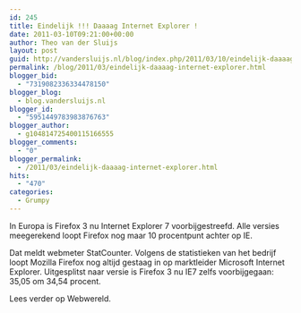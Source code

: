 ```yaml
---
id: 245
title: Eindelijk !!! Daaaag Internet Explorer !
date: 2011-03-10T09:21:00+00:00
author: Theo van der Sluijs
layout: post
guid: http://vandersluijs.nl/blog/index.php/2011/03/10/eindelijk-daaaag-internet-explorer/
permalink: /blog/2011/03/eindelijk-daaaag-internet-explorer.html
blogger_bid:
  - "7319082336334478150"
blogger_blog:
  - blog.vandersluijs.nl
blogger_id:
  - "5951449783983876763"
blogger_author:
  - g104814725400115166555
blogger_comments:
  - "0"
blogger_permalink:
  - /2011/03/eindelijk-daaaag-internet-explorer.html
hits:
  - "470"
categories:
  - Grumpy
---
```

In Europa is Firefox 3 nu Internet Explorer 7 voorbijgestreefd. Alle versies meegerekend loopt Firefox nog maar 10 procentpunt achter op IE.

Dat meldt webmeter StatCounter. Volgens de statistieken van het bedrijf loopt Mozilla Firefox nog altijd gestaag in op marktleider Microsoft Internet Explorer. Uitgesplitst naar versie is Firefox 3 nu IE7 zelfs voorbijgegaan: 35,05 om 34,54 procent.

Lees verder op Webwereld.